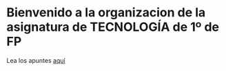 # Bienvenido a la organizacion de la asignatura de TECNOLOGÍA de 1º de FP

Lea los apuntes [aquí](https://ull-mfp-aet.github.io/practicas/creando-un-perfil#crea-tu-repo-profile)
